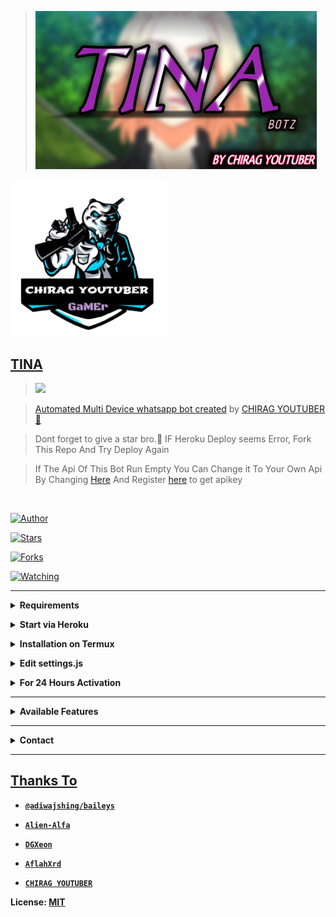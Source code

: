 <p align="center">

> <a href="https://youtu.be/ko8d0w_qtWA"><img src="tina.jpg" alt="CHIRAG YOUTUBER" width="450" />

<a href="https://youtube.com/c/chiragyoutuber"><img src="logo.jpg" alt="CHIRAG YOUTUBER" width="250" />

</p>



## TINA



> <a href="https://youtube.com/c/chiragyoutuber"><img src="https://img.shields.io/badge/CHANNEL-SUBSCRIBE-ff0000?style=for-the-badge&logo=youtube&logoColor=ff000000&link=https://www.youtube.com/c/BOTINDO" /><br>



> [Automated Multi Device whatsapp bot created](https://github.com/LOSTHACKEROFC/TINA) by [CHIRAG YOUTUBER 🥵](github.com/LOSTHACKEROFC)



> Dont forget to give a star bro.🥲 IF Heroku Deploy seems Error, Fork This Repo And Try Deploy Again



> If The Api Of This Bot Run Empty You Can Change it To Your Own Api By Changing [Here](https://github.com/LOSTHACKEROFC/TINA/blob/master/settings.js#L18) And Register [here](https://zenzapis.xyz/) to get apikey





</br>



<a href="https://github.com/LOSTHACKEROFC"><img title="Author" src="https://img.shields.io/badge/Author-CHIRAG YOUTUBER-blue.svg?color=54aeff&style=for-the-badge&logo=github" /></a>  

<a href="https://github.com/LOSTHACKEROFC/TINA"><img title="Stars" src="https://img.shields.io/github/stars/LOSTHACKEROFC/TINA?color=54aeff&style=flat-square" /></a>

<a href="https://github.com/LOSTHACKEROFC/TINA/network/members"><img title="Forks" src="https://img.shields.io/github/forks/LOSTHACKEROFC/TINA?color=54aeff&style=flat-square" /></a>

<a href="https://github.com/LOSTHACKEROFC/TINA/watchers"><img title="Watching" src="https://img.shields.io/github/watchers/LOSTHACKEROFC/TINA?label=watchers&color=54aeff&style=flat-square" /></a> <br>



---



<!-- Requirements -->

<b><details><summary>Requirements</summary></b>

* Some Text Editor

* [Node JS](https://nodejs.org/en/)

* [Git](https://git-scm.com/downloads)

* [FFMPEG](https://ffmpeg.org/download.html)

  

```bash

Add FFmpeg to PATH environment variable

```

</details>





<!-- Start via Heroku -->

<b><details><summary>Start via Heroku</summary></b>



* Scan QR In Your Whatsapp From [Here](https://replit.com/@LOSTHACKEROFC/TINA-SCANNER#index.js)

* Fork This Repo By Clicking [Here](https://github.com/LOSTHACKEROFC/TINA/fork)

* then Deploy The Bot From [Here](https://heroku.com/deploy)

* Wait 5-10 Min To Deploy 

* After Deploying On The Worker And Check The Logs



</details>







<!-- Installation via Termux -->

<b><details><summary>Installation on Termux</summary></b>

```bash

> apt update

> apt upgrade

> pkg update && pkg upgrade

> pkg install bash

> pkg install libwebp

> pkg install git -y

> pkg install nodejs -y 

> pkg install ffmpeg -y 

> pkg install wget

> pkg install imagemagick -y

> git clone https://github.com/LOSTHACKEROFC/TINA

> cd TINA

> npm install

```

</details>



<!-- Edit -->

<b><details><summary>Edit settings.js</summary></b>

```bash

global.APIKeys = {

	'https://zenzapis.xyz': 'YOURAPIKEY',

}

  

global.owner = ["919536476115"]

global.ownername = ["CHIRAG YOUTUBER 👨🏻‍💻"]

```

</details>





<!-- 24hrs-->

<b><details><summary>For 24 Hours Activation</summary></b>



```bash

npm i -g pm2 && pm2 start index.js && pm2 save && pm2 logs

```



</details>



----





<b><details><summary>Available Features</summary><br>

	

| Features |  Availability |

| :------: |  :----------: |

|   Convert     |       ✅     |

|   Database     |       ✅     |

|   Owner     |       ✅    |

|   Islami     |       ✅     |

|   Downloader     |       ✅     |

|   Webzone     |       ✅[      |

|   Searching     |       ✅      |

|   Textpro     |       ✅      |

|   Ephoto     |       ✅     |

|   Primbon     |       ✅     |

|   Anime Web     |       ✅      |

|   Stalker     |       ✅      |

|   Random Text     |       ✅     |

|   Random Image     |       ✅     |

|   Nekos Life     |       ✅      |

|   More Nsfw     |       ✅      |

|   Creator     |       ✅      |



</details>





----



<!-- Contact Owner -->

<b><details><summary>Contact</summary></b>



## ```Connect With Me```

<p align="center">

<a href="https://wa.me/919536486115"><img src="https://img.shields.io/badge/Contact CHIRAG YOUTUBER-25D366?style=for-the-badge&logo=whatsapp&logoColor=white" />

<a href="https://youtube.com/c/chiragyoutuber"><img src="https://img.shields.io/badge/Subscribe NOW-ff0000?style=for-the-badge&logo=youtube&logoColor=ff000000&link=https://www.youtube.com/c/BOTINDO" /><br>

</p>



</details>





</details><hr>



## Thanks To

* [`@adiwajshing/baileys`](https://github.com/adiwajshing/baileys)

* [`Alien-Alfa`](https://github.com/Alien-Alfa)

* [`DGXeon`](https://github.com/DGXeon)

* [`AflahXrd`](https://github.com/nexusNw)

* [`CHIRAG YOUTUBER`](https://github.com/LOSTHACKEROFC)



License: [MIT](https://github.com/LOSTHACKEROFC/LICENSE)

